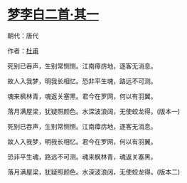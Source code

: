 # [梦李白二首·其一](http://so.gushiwen.org/view_10465.aspx)

朝代：唐代

作者：[杜甫](http://so.gushiwen.org/author_474.aspx)

<p>死别已吞声，生别常恻恻。江南瘴疠地，逐客无消息。

故人入我梦，明我长相忆。恐非平生魂，路远不可测。

魂来枫林青，魂返关塞黑。君今在罗网，何以有羽翼。

落月满屋梁，犹疑照颜色。水深波浪阔，无使蛟龙得。(版本一)</p><p>死别已吞声，生别常恻恻。江南瘴疠地，逐客无消息。

故人入我梦，明我长相忆。君今在罗网，何以有羽翼。

恐非平生魂，路远不可测。魂来枫林青，魂返关塞黑。

落月满屋梁，犹疑照颜色。水深波浪阔，无使蛟龙得。(版本二)</p>

